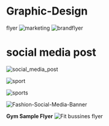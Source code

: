 # Graphic-Design
flyer
![marketing](https://user-images.githubusercontent.com/78899323/124571874-cdc16980-de65-11eb-91fd-a1d71e0a233d.jpg)
![brandflyer](https://user-images.githubusercontent.com/78899323/124855388-80104280-dfc6-11eb-827c-32c716a0509d.jpg)
# social media post
![social_media_post](https://user-images.githubusercontent.com/78899323/125010652-8f55c580-e084-11eb-8c2f-fd5da61a40c0.jpg)

![sport](https://user-images.githubusercontent.com/78899323/125149223-4cafee00-e155-11eb-829f-871233eebb34.jpg)

![sports](https://user-images.githubusercontent.com/78899323/125204829-bedf1a80-e29c-11eb-93f3-67987d766977.jpg)

![Fashion-Social-Media-Banner](https://user-images.githubusercontent.com/78899323/125204885-049be300-e29d-11eb-8f1a-d6117003763f.jpg)

<Strong>Gym Sample Flyer</Strong>
![Fit bussines flyer](https://user-images.githubusercontent.com/78899323/125009866-01c5a600-e083-11eb-8c0b-4dcb639b1dd5.jpg)

